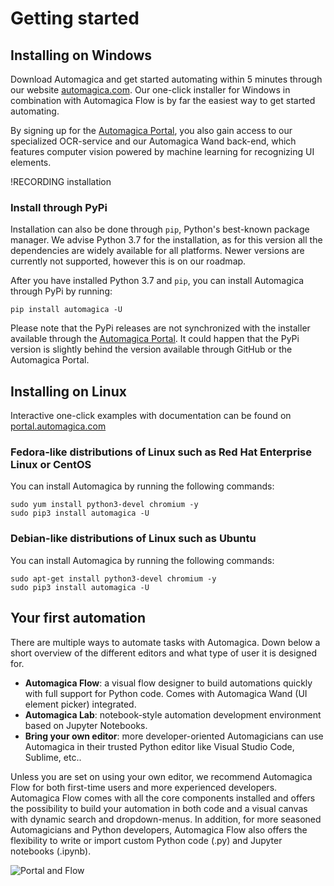 # Getting started

## Installing on Windows
Download Automagica and get started automating within 5 minutes through our website [automagica.com](https://www.automagica.com). 
Our one-click installer for Windows in combination with Automagica Flow is by far the easiest way to get started automating.

By signing up for the [Automagica Portal](https://www.portal.automagica.com), you also gain access to our specialized OCR-service and our Automagica Wand back-end, which features computer vision powered by machine learning for recognizing UI elements.

!RECORDING installation

### Install through PyPi
Installation can also be done through `pip`, Python's best-known package manager. We advise Python 3.7 for the installation, as for this version all the dependencies are widely available for all platforms. Newer versions are currently not supported, however this is on our roadmap.

After you have installed Python 3.7 and `pip`, you can install Automagica through PyPi by running:
```
pip install automagica -U
```
Please note that the PyPi releases are not synchronized with the installer available through the [Automagica Portal](portal.md). It could happen that the PyPi version is slightly behind the version available through GitHub or the Automagica Portal.

## Installing on Linux

Interactive one-click examples with documentation can be found on [portal.automagica.com](https://portal.automagica.com)

### Fedora-like distributions of Linux such as Red Hat Enterprise Linux or CentOS
You can install Automagica by running the following commands:

```
sudo yum install python3-devel chromium -y
sudo pip3 install automagica -U
```
### Debian-like distributions of Linux such as Ubuntu
You can install Automagica by running the following commands:
```
sudo apt-get install python3-devel chromium -y
sudo pip3 install automagica -U
```

## Your first automation

There are multiple ways to automate tasks with Automagica. Down below a short overview of the different editors and what type of user it is designed for.

- __Automagica Flow__: a visual flow designer to build automations quickly with full support for Python code. Comes with Automagica Wand (UI element picker) integrated.
- __Automagica Lab__: notebook-style automation development environment based on Jupyter Notebooks.
- __Bring your own editor__: more developer-oriented Automagicians can use Automagica in their trusted Python editor like Visual Studio Code, Sublime, etc..

Unless you are set on using your own editor, we recommend Automagica Flow for both first-time users and more experienced developers. Automagica Flow comes with all the core components installed and offers the possibility to build your automation in both code and a visual canvas with dynamic search and dropdown-menus.  In addition, for more seasoned Automagicians and Python developers, Automagica Flow also offers the flexibility to write or import custom Python code (.py) and Jupyter notebooks (.ipynb).

![Portal and Flow](https://i.imgur.com/ps1Uhck.png)

